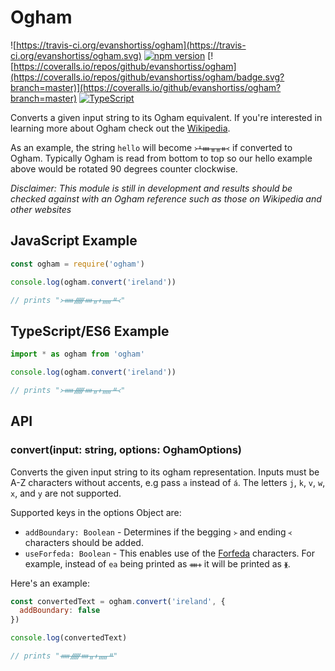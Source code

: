 # Ogham

![https://travis-ci.org/evanshortiss/ogham](https://travis-ci.org/evanshortiss/ogham.svg) [![npm version](https://badge.fury.io/js/%40evanshortiss%2Fogham.svg)](https://badge.fury.io/js/%40evanshortiss%2Fogham.svg) [![https://coveralls.io/repos/github/evanshortiss/ogham](https://coveralls.io/repos/github/evanshortiss/ogham/badge.svg?branch=master)](https://coveralls.io/github/evanshortiss/ogham?branch=master)
[![TypeScript](https://badges.frapsoft.com/typescript/version/typescript-next.svg?v=101)](https://github.com/ellerbrock/typescript-badges/)

Converts a given input string to its Ogham equivalent. If you're interested in
learning more about Ogham check out the
[Wikipedia](https://en.wikipedia.org/wiki/Ogham).


As an example, the string `hello` will become `᚛ᚆᚓᚂᚂᚑ᚜` if converted to Ogham.
Typically Ogham is read from bottom to top so our hello example above would be
rotated 90 degrees counter clockwise.

*Disclaimer: This module is still in development and results should be checked
against with an Ogham reference such as those on Wikipedia and other
websites*

## JavaScript Example

```js
const ogham = require('ogham')

console.log(ogham.convert('ireland'))

// prints "᚛ᚔᚏᚓᚂᚐᚅᚇ᚜"
```

## TypeScript/ES6 Example

```ts
import * as ogham from 'ogham'

console.log(ogham.convert('ireland'))

// prints "᚛ᚔᚏᚓᚂᚐᚅᚇ᚜"
```

## API

### convert(input: string, options: OghamOptions)

Converts the given input string to its ogham representation. Inputs must be A-Z
characters without accents, e.g pass `a` instead of `á`. The letters `j`, `k`,
`v`, `w`, `x`, and `y` are not supported.

Supported keys in the options Object are:

* `addBoundary: Boolean` - Determines if the begging `᚛` and ending `᚜`
characters should be added.
* `useForfeda: Boolean` - This enables use of the
[Forfeda](https://en.wikipedia.org/wiki/Forfeda) characters. For example,
instead of `ea` being printed as `ᚓᚐ` it will be printed as `ᚕ`.

Here's an example: 

```js
const convertedText = ogham.convert('ireland', {
  addBoundary: false
})

console.log(convertedText)

// prints "ᚔᚏᚓᚂᚐᚅᚇ"
```
